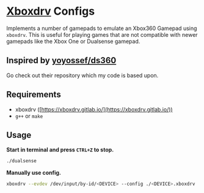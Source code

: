 # [Xboxdrv](https://xboxdrv.gitlab.io/) Configs

Implements a number of gamepads to emulate an Xbox360 Gamepad using `xboxdrv`.
This is useful for playing games that are not compatible with newer gamepads like the Xbox One or Dualsense gamepad.

## Inspired by [yoyossef/ds360](https://github.com/yoyossef/ds360)

Go check out their repository which my code is based upon.

## Requirements

- xboxdrv ([https://xboxdrv.gitlab.io/](https://xboxdrv.gitlab.io/))
- `g++` or `make`

## Usage

**Start in terminal and press `CTRL+Z` to stop.**

```sh
./dualsense
```

**Manually use config.**

```sh
xboxdrv --evdev /dev/input/by-id/<DEVICE> --config ./<DEVICE>.xboxdrv
```
